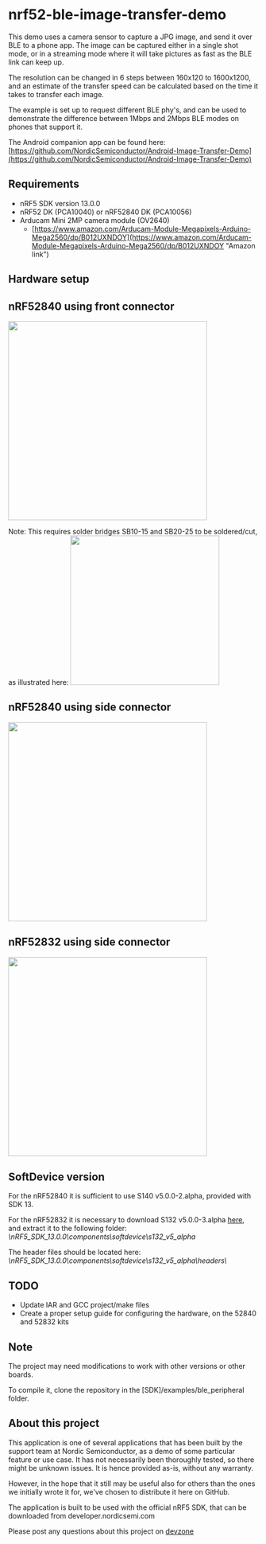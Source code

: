 nrf52-ble-image-transfer-demo
=============================
This demo uses a camera sensor to capture a JPG image, and send it over BLE to a phone app. 
The image can be captured either in a single shot mode, or in a streaming mode where it will take pictures as fast as the BLE link can keep up. 

The resolution can be changed in 6 steps between 160x120 to 1600x1200, and an estimate of the transfer speed can be calculated based on the time it takes to transfer each image. 

The example is set up to request different BLE phy's, and can be used to demonstrate the difference between 1Mbps and 2Mbps BLE modes on phones that support it. 

The Android companion app can be found here:     
[https://github.com/NordicSemiconductor/Android-Image-Transfer-Demo](https://github.com/NordicSemiconductor/Android-Image-Transfer-Demo)

Requirements
------------
- nRF5 SDK version 13.0.0
- nRF52 DK (PCA10040) or nRF52840 DK (PCA10056)
- Arducam Mini 2MP camera module (OV2640)
	- [https://www.amazon.com/Arducam-Module-Megapixels-Arduino-Mega2560/dp/B012UXNDOY](https://www.amazon.com/Arducam-Module-Megapixels-Arduino-Mega2560/dp/B012UXNDOY "Amazon link")

Hardware setup
--------------

## nRF52840 using front connector
<img src="https://github.com/NordicSemiconductor/nrf52-ble-image-transfer-demo/blob/master/pics/840_cam_front2.jpg" width="400">

Note: This requires solder bridges SB10-15 and SB20-25 to be soldered/cut, as illustrated here:
<img src="https://github.com/NordicSemiconductor/nrf52-ble-image-transfer-demo/blob/master/pics/grav_sb.PNG" width="300">

## nRF52840 using side connector
<img src="https://github.com/NordicSemiconductor/nrf52-ble-image-transfer-demo/blob/master/pics/840_cam_side.jpg" width="400">

## nRF52832 using side connector
<img src="https://github.com/NordicSemiconductor/nrf52-ble-image-transfer-demo/blob/master/pics/832_with_cam.jpg" width="400">

SoftDevice version
------------------

For the nRF52840 it is sufficient to use S140 v5.0.0-2.alpha, provided with SDK 13. 

For the nRF52832 it is necessary to download S132 v5.0.0-3.alpha [here](https://www.nordicsemi.com/eng/nordic/download_resource/58987/7/11392435/116068), and extract it to the following folder: 
*\nRF5_SDK_13.0.0\components\softdevice\s132_v5_alpha*

The header files should be located here: *\nRF5_SDK_13.0.0\components\softdevice\s132_v5_alpha\headers\\*


TODO
----
- Update IAR and GCC project/make files
- Create a proper setup guide for configuring the hardware, on the 52840 and 52832 kits

Note
----

The project may need modifications to work with other versions or other boards. 

To compile it, clone the repository in the [SDK]/examples/ble_peripheral folder.

About this project
------------------
This application is one of several applications that has been built by the support team at Nordic Semiconductor, as a demo of some particular feature or use case. It has not necessarily been thoroughly tested, so there might be unknown issues. It is hence provided as-is, without any warranty. 

However, in the hope that it still may be useful also for others than the ones we initially wrote it for, we've chosen to distribute it here on GitHub. 

The application is built to be used with the official nRF5 SDK, that can be downloaded from developer.nordicsemi.com

Please post any questions about this project on [devzone](https://devzone.nordicsemi.com)